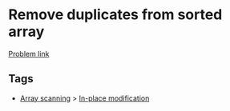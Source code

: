 # Remove duplicates from sorted array

[Problem link](https://leetcode.com/problems/remove-duplicates-from-sorted-array)

## Tags

* [Array scanning](/README.md#Array_scanning) > [In-place modification](/README.md#Array_scanning-In_place_modification)

